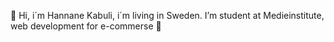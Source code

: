 👋 Hi, i´m Hannane Kabuli, i´m living in Sweden.
 I’m student at Medieinstitute, web development for e-commerse 💞️
 


